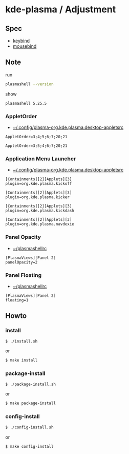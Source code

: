 
# kde-plasma / Adjustment


## Spec

* [keybind](spec-keybind.md)
* [mousebind](spec-mousebind.md)


## Note

run

``` sh
plasmashell --version
```

show

```
plasmashell 5.25.5
```

### AppletOrder

* [~/.config/plasma-org.kde.plasma.desktop-appletsrc](config/kde-plasma-desktop/skel/.config/plasma-org.kde.plasma.desktop-appletsrc#L113)


```
AppletOrder=3;4;5;6;7;20;21
```


```
AppletOrder=3;5;4;6;7;20;21
```

### Application Menu Launcher

* [~/.config/plasma-org.kde.plasma.desktop-appletsrc](config/kde-plasma-desktop/skel/.config/plasma-org.kde.plasma.desktop-appletsrc#L50)

```
[Containments][2][Applets][3]
plugin=org.kde.plasma.kickoff
```

```
[Containments][2][Applets][3]
plugin=org.kde.plasma.kicker
```

```
[Containments][2][Applets][3]
plugin=org.kde.plasma.kickdash
```

```
[Containments][2][Applets][3]
plugin=org.kde.plasma.navdexie
```


### Panel Opacity

* [~/plasmashellrc](config/kde-plasma-desktop/skel/.config/plasmashellrc#L7)


```
[PlasmaViews][Panel 2]
panelOpacity=2
```


### Panel Floating

* [~/plasmashellrc](config/kde-plasma-desktop/skel/.config/plasmashellrc#L6)


```
[PlasmaViews][Panel 2]
floating=1
```


## Howto


### install

``` sh
$ ./install.sh
```

or

``` sh
$ make install
```


### package-install

``` sh
$ ./package-install.sh
```

or

``` sh
$ make package-install
```


### config-install

``` sh
$ ./config-install.sh
```

or

``` sh
$ make config-install
```
